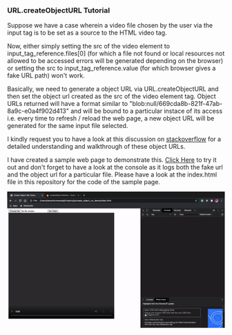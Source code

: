 ### URL.createObjectURL Tutorial

Suppose we have a case wherein a video file chosen  by the user via the input tag is to be set as a source to the HTML video tag.

Now, either simply setting the src of the video element to input_tag_reference.files[0] (for which a file not found or local resources not allowed to be accessed errors will be generated depending on the browser) or setting the src to input_tag_reference.value (for which browser gives a fake URL path) won't work.

Basically, we need to generate a object URL via URL.createObjectURL and then set the object url created as the src of the video element tag. Object URLs returned will have a format similar to "blob:null/669cda8b-821f-47ab-8a9c-e0a4f902d413"
and will be bound to a particular instace of its access i.e. every time to refresh / reload the web page, a new object URL will be generated for the same input file selected.

I kindly request you to have a look at this discussion on [stackoverflow](https://stackoverflow.com/questions/30864573/what-is-a-blob-url-and-why-it-is-used) for a detailed understanding and walkthrough of these object URLs.

I have created a sample web page to demonstrate this. [Click Here](https://createobjecturldemo.web.app) to try it out and don't forget to have a look at the console as it logs both the fake url and the object url for a particular file. Please have a look at the index.html file in this repository for the code of the sample page.

![](demo.gif)